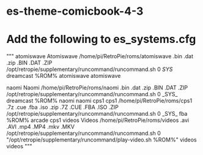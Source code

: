 # es-theme-comicbook-4-3

# Add the following to es_systems.cfg

"""
  <system>
    <name>atomiswave</name>
    <fullname>Atomiswave</fullname>
    <path>/home/pi/RetroPie/roms/atomiswave</path>
    <extension>.bin .dat .zip .BIN .DAT .ZIP</extension>
    <command>/opt/retropie/supplementary/runcommand/runcommand.sh 0 _SYS_ dreamcast %ROM%</command>
    <platform>atomiswave</platform>
    <theme>atomiswave</theme>
  </system>

  <system>
    <name>naomi</name>
    <fullname>Naomi</fullname>
    <path>/home/pi/RetroPie/roms/naomi</path>
    <extension>.bin .dat .zip .BIN .DAT .ZIP</extension>
    <command>/opt/retropie/supplementary/runcommand/runcommand.sh 0 _SYS_ dreamcast %ROM%</command>
    <platform>naomi</platform>
    <theme>naomi</theme>
  </system>

  <system>
    <name>cps1</name>
    <fullname>cps1</fullname>
    <path>/home/pi/RetroPie/roms/cps1</path>
    <extension>.7z .cue .fba .iso .zip .7Z .CUE .FBA .ISO .ZIP</extension>
    <command>/opt/retropie/supplementary/runcommand/runcommand.sh 0 _SYS_ fba %ROM%</command>
    <platform>arcade</platform>
    <theme>cps1</theme>
  </system>
  
  <system>
    <name>videos</name>
    <fullname>Videos</fullname>
    <path>/home/pi/RetroPie/roms/videos</path>
    <extension>.avi .AVI .mp4 .MP4 .mkv .MKV</extension>
    <command>/opt/retropie/supplementary/runcommand/runcommand.sh 0 "/opt/retropie/supplementary/runcommand/play-video.sh %ROM%"</command>
    <platform>videos</platform>
    <theme>videos</theme>
  </system>
"""
